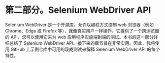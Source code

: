 # 第二部分。Selenium WebDriver API

Selenium WebDriver 是一个开源库，允许以编程方式控制 web 浏览器（例如 Chrome、Edge 或 Firefox 等），就像真实用户一样操作。它提供了一个跨浏览器的 API，您可以使用它来为 web 应用程序实施端到端的测试。本书的这一部分详细总结了 Selenium WebDriver API。接下来的章节旨在非常实用。因此，我将使用 GitHub 上示例仓库中可用的现成测试来解释 Selenium WebDriver API 的每个特性。
